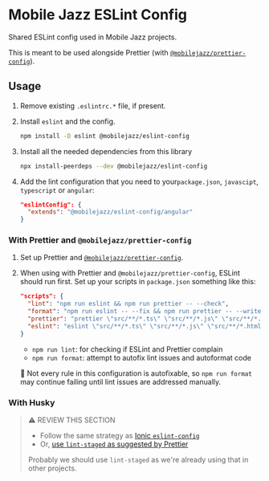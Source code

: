 # Mobile Jazz ESLint Config

Shared ESLint config used in Mobile Jazz projects.

This is meant to be used alongside Prettier (with [`@mobilejazz/prettier-config`](https://github.com/mobilejazz/prettier-config)).

## Usage

1. Remove existing `.eslintrc.*` file, if present.
2. Install `eslint` and the config.

    ```sh
    npm install -D eslint @mobilejazz/eslint-config
    ```
3. Install all the needed dependencies from this library

    ```sh
    npx install-peerdeps --dev @mobilejazz/eslint-config
   ```
4. Add the lint configuration that you need to your`package.json`, `javascipt`, `typescript` or `angular`:

    ```json
    "eslintConfig": {
      "extends": "@mobilejazz/eslint-config/angular"
    }
    ```

### With Prettier and `@mobilejazz/prettier-config`

1. Set up Prettier and [`@mobilejazz/prettier-config`](https://github.com/mobilejazz/prettier-config/).
1. When using with Prettier and `@mobilejazz/prettier-config`, ESLint should run first. Set up your scripts in `package.json` something like this:

    ```json
    "scripts": {
      "lint": "npm run eslint && npm run prettier -- --check",
      "format": "npm run eslint -- --fix && npm run prettier -- --write",
      "prettier": "prettier \"src/**/*.ts\" \"src/**/*.js\" \"src/**/*.html\"",
      "eslint": "eslint \"src/**/*.ts\" \"src/**/*.js\" \"src/**/*.html\"",
    }
    ```

    - `npm run lint`: for checking if ESLint and Prettier complain
    - `npm run format`: attempt to autofix lint issues and autoformat code

    :memo: Not every rule in this configuration is autofixable, so `npm run format` may continue failing until lint issues are addressed manually.

### With Husky

> ⚠️ REVIEW THIS SECTION
> - Follow the same strategy as [Ionic `eslint-config`](https://github.com/ionic-team/eslint-config#with-husky)
> - Or, [use `lint-staged` as suggested by Prettier](https://prettier.io/docs/en/precommit.html#option-1-lint-stagedhttpsgithubcomokonetlint-staged)
>
> Probably we should use `lint-staged` as we're already using that in other projects.
